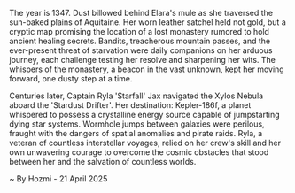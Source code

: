 
The year is 1347.  Dust billowed behind Elara's mule as she traversed the sun-baked plains of Aquitaine.  Her worn leather satchel held not gold, but a cryptic map promising the location of a lost monastery rumored to hold ancient healing secrets.  Bandits, treacherous mountain passes, and the ever-present threat of starvation were daily companions on her arduous journey, each challenge testing her resolve and sharpening her wits.  The whispers of the monastery, a beacon in the vast unknown, kept her moving forward, one dusty step at a time.

Centuries later, Captain Ryla 'Starfall' Jax navigated the Xylos Nebula aboard the 'Stardust Drifter'.  Her destination: Kepler-186f, a planet whispered to possess a crystalline energy source capable of jumpstarting dying star systems.  Wormhole jumps between galaxies were perilous, fraught with the dangers of spatial anomalies and pirate raids.  Ryla, a veteran of countless interstellar voyages, relied on her crew's skill and her own unwavering courage to overcome the cosmic obstacles that stood between her and the salvation of countless worlds.

~ By Hozmi - 21 April 2025
